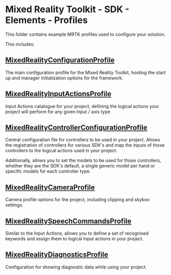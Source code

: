 # Mixed Reality Toolkit - SDK - Elements - Profiles

This folder contains example MRTK profiles used to configure your solution.

This includes:

## [MixedRealityConfigurationProfile](../../../Documentation/MixedRealityConfigurationGuide.md)

The main configuration profile for the Mixed Reality Toolkit, hosting the start up and manager initialization options for the framework.

## [MixedRealityInputActionsProfile](../../../Documentation/Input/InputActions.md)

Input Actions catalogue for your project, defining the logical actions your project will perform for any given input / axis type

## [MixedRealityControllerConfigurationProfile](MixedRealityControllerConfigurationProfile.md)

Central configuration file for controllers to be used in your project. Allows the registration of controllers for various SDK's and map the inputs of those controllers to the logical actions used in your project.

Additionally, allows you to set the models to be used for those controllers, whether they are the SDK's default, a single generic model per hand or specific models for each controller type.

## [MixedRealityCameraProfile](../../../Documentation/CameraSystem/CameraSystemOverview.md)

Camera profile options for the project, including clipping and skybox settings.

## [MixedRealitySpeechCommandsProfile](../../../Documentation/Input/Speech.md)

Similar to the Input Actions, allows you to define a set of recognised keywords and assign them to logical Input actions in your project.

## [MixedRealityDiagnosticsProfile](../../../Documentation/Diagnostics/ConfiguringDiagnostics.md)

Configuration for showing diagnostic data while using your project.
